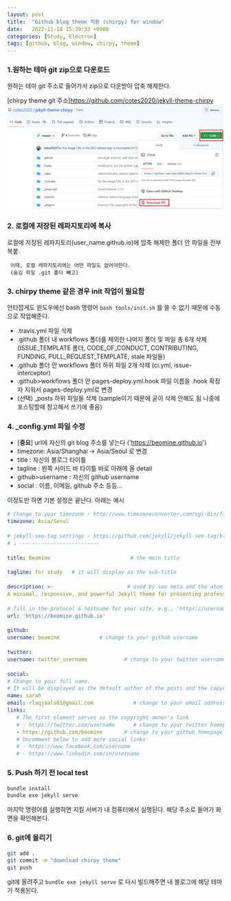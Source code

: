 ```yaml
---
layout: post
title:  "Github blog theme 적용 (chirpy) for window"
date:   2022-11-18 15:39:33 +0900
categories: [Study, Electron]
tags: [github, blog, window, chirpy, theme]
---
```


### **1.원하는 테마 git zip으로 다운로드**
   원하는 테마 git 주소로 들어가서 zip으로 다운받아 압축 해제한다.
    
   [chirpy theme git 주소]https://github.com/cotes2020/jekyll-theme-chirpy 
   ![img](../_data/assets/images/git_zip_download.png)
     
### **2. 로컬에 저장된 레파지토리에 복사**  
   로컬에 저장된 레파지토리(user_name.github.io)에 압축 해제한 폴더 안 파일을 전부 복붙.
     
     이때, 로컬 레파지토리에는 어떤 파일도 없어야한다.
     (숨김 파일 .git 폴더 빼고)
  
### **3. chirpy theme 같은 경우 init 작업이 필요함**
  안타깝게도 윈도우에선 bash 명령어 
  `bash tools/init.sh` 를 쓸 수 없기 때문에 수동으로 작업해준다.

  - .travis.yml 파일 삭제
  - .github 폴더 내 workflows 폴더를 제외한 나머지 폴더 및 파일 총 6개 삭제 (ISSUE_TEMPLATE 폴더, CODE_OF_CONDUCT, CONTRIBUTING, FUNDING, PULL_REQUEST_TEMPLATE, stale 파일들)
  - .github 폴더 안 workflows 폴더 하위 파일 2개 삭제 (ci.yml, issue-interceptor)
  - .github>workflows 폴더 안 pages-deploy.yml.hook 파일 이름을 .hook 확장자 지워서 pages-deploy.yml로 변경
  - (선택) _posts 하위 파일들 삭제 (sample이기 때문에 굳이 삭제 안해도 됨 나중에 포스팅할때 참고해서 쓰기에 좋음)
     
### **4. _config.yml 파일 수정**  
 - [**중요**] url에 자신의 git blog 주소를 넣는다 ('https://beomine.github.io')
 - timezone: Asia/Shanghai -> Asia/Seoul 로 변경
 - title : 자신의 블로그 타이틀
 - tagline : 왼쪽 사이드 바 타이틀 바로 아래에 올 detail
 - github>username : 자신의 github username
 - social : 이름, 이메일, github 주소 등등...
 
이정도만 하면 기본 설정은 끝난다. 아래는 예시

```yml
# Change to your timezone › http://www.timezoneconverter.com/cgi-bin/findzone/findzone
timezone: Asia/Seoul

# jekyll-seo-tag settings › https://github.com/jekyll/jekyll-seo-tag/blob/master/docs/usage.md
# ↓ --------------------------

title: Beomine                          # the main title

tagline: for study   # it will display as the sub-title

description: >-                        # used by seo meta and the atom feed
A minimal, responsive, and powerful Jekyll theme for presenting professional writing.

# fill in the protocol & hostname for your site, e.g., 'https://username.github.io'
url: 'https://beomine.github.io'

github:
username: beomine             # change to your github username

twitter:
username: twitter_username            # change to your twitter username

social:
# Change to your full name.
# It will be displayed as the default author of the posts and the copyright owner in the Footer
name: sarah
email: rlaqjaals01@gmail.com             # change to your email address
links:
   # The first element serves as the copyright owner's link
   # - https://twitter.com/username      # change to your twitter homepage
   - https://github.com/beomine       # change to your github homepage
   # Uncomment below to add more social links
   # - https://www.facebook.com/username
   # - https://www.linkedin.com/in/username

   ```

### **5. Push 하기 전 local test**

``` bash
bundle install
bundle exe jekyll serve
```
마지막 명령어를 실행하면 지킬 서버가 내 컴퓨터에서 실행된다.
해당 주소로 들어가 화면을 확인해본다.

### **6. git에 올리기**

``` bash
git add .
git commit -m "download chirpy theme"
git push
```
git에 올려주고
`bundle exe jekyll serve` 로 다시 빌드해주면
내 블로그에 해당 테마가 적용된다.


